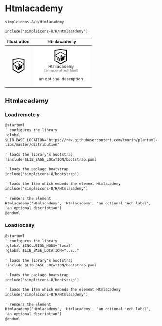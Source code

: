 # Htmlacademy


```text
simpleicons-8/H/Htmlacademy
```

```text
include('simpleicons-8/H/Htmlacademy')
```



| Illustration | Htmlacademy |
| :---: | :---: |
| ![illustration for Illustration](../../simpleicons-8/H/Htmlacademy.png) | ![illustration for Htmlacademy](../../simpleicons-8/H/Htmlacademy.Local.png) |




## Htmlacademy

### Load remotely
```plantuml
@startuml
' configures the library
!global $LIB_BASE_LOCATION="https://raw.githubusercontent.com/tmorin/plantuml-libs/master/distribution"

' loads the library's bootstrap
!include $LIB_BASE_LOCATION/bootstrap.puml

' loads the package bootstrap
include('simpleicons-8/bootstrap')

' loads the Item which embeds the element Htmlacademy
include('simpleicons-8/H/Htmlacademy')

' renders the element
Htmlacademy('Htmlacademy', 'Htmlacademy', 'an optional tech label', 'an optional description')
@enduml
```

### Load locally
```plantuml
@startuml
' configures the library
!global $INCLUSION_MODE="local"
!global $LIB_BASE_LOCATION="../.."

' loads the library's bootstrap
!include $LIB_BASE_LOCATION/bootstrap.puml

' loads the package bootstrap
include('simpleicons-8/bootstrap')

' loads the Item which embeds the element Htmlacademy
include('simpleicons-8/H/Htmlacademy')

' renders the element
Htmlacademy('Htmlacademy', 'Htmlacademy', 'an optional tech label', 'an optional description')
@enduml
```

